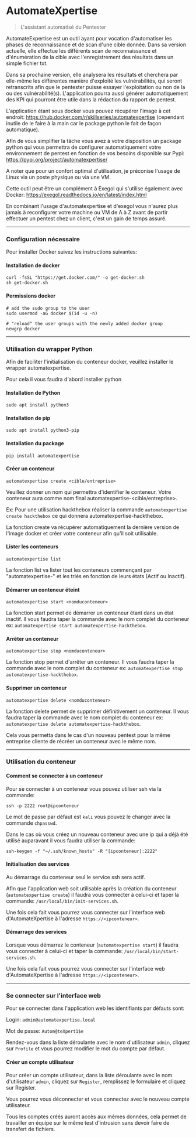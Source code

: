 # AutomateXpertise

> L'assistant automatisé du Pentester

AutomateExpertise est un outil ayant pour vocation d'automatiser les phases de reconnaissance et de scan d'une cible donnée.
Dans sa version actuelle, elle effectue les différents scan de reconnaissance et d'énumération de la cible avec l'enregistrement des résultats dans un simple fichier txt.

Dans sa prochaine version, elle analysera les résultats et cherchera par elle-même les différentes manière d'exploité les vulnérabilités, qui seront retranscrits afin que le pentester puisse essayer l'exploitation ou non de la ou des vulnérabilité(s).
L'application pourra aussi générer automatiquement des KPI qui pourront être utile dans la rédaction du rapport de pentest.

L'application étant sous docker vous pouvez récupérer l'image à cet endroit: https://hub.docker.com/r/skillseries/automatexpertise (cependant inutile de le faire à la main car le package python le fait de façon automatique).

Afin de vous simplifier la tâche vous avez à votre disposition un package python qui vous permettra de configurer automatiquement votre environnement de pentest en fonction de vos besoins disponible sur Pypi: https://pypi.org/project/automatexpertise/

A noter que pour un confort optimal d'utilisation, je préconise l'usage de Linux via un poste physique ou via une VM.

Cette outil peut être un complément à Exegol qui s'utilise également avec Docker: https://exegol.readthedocs.io/en/latest/index.html

En combinant l'usage d'automatexpertise et d'exegol vous n'aurez plus jamais à reconfigurer votre machine ou VM de A à Z avant de partir effectuer un pentest chez un client, c'est un gain de temps assuré.

---

### Configuration nécessaire

Pour installer Docker suivez les instructions suivantes:

#### Installation de docker

```
curl -fsSL "https://get.docker.com/" -o get-docker.sh
sh get-docker.sh
```

#### Permissions docker

```
# add the sudo group to the user
sudo usermod -aG docker $(id -u -n)

# "reload" the user groups with the newly added docker group
newgrp docker
```

---

### Utilisation du wrapper Python

Afin de faciliter l'initialisation du conteneur docker, veuillez installer le wrapper automatexpertise.

Pour cela il vous faudra d'abord installer python

#### Installation de Python

```
sudo apt install python3
```

#### Installation de pip

```
sudo apt install python3-pip
```

#### Installation du package

```
pip install automatexpertise
```

#### Créer un conteneur

```
automatexpertise create <cible/entreprise>
```

Veuillez donner un nom qui permettra d'identifier le conteneur. Votre conteneur aura comme nom final automatexpertise-<cible/entreprise>.

Ex: Pour une utilisation hackthebox réaliser la commande `automatexpertise create hackthebox` ce qui donnera automatexpertise-hackthebox.

La fonction create va récupérer automatiquement la dernière version de l'image docker et créer votre conteneur afin qu'il soit utilisable.


#### Lister les conteneurs

```
automatexpertise list
```

La fonction list va lister tout les conteneurs commençant par "automatexpertise-" et les triés en fonction de leurs états (Actif ou Inactif).

#### Démarrer un conteneur éteint

```
automatexpertise start <nomduconteneur>
```

La fonction start permet de démarrer un conteneur étant dans un état inactif. Il vous faudra taper la commande avec le nom complet du conteneur ex: `automatexpertise start automatexpertise-hackthebox`.

#### Arrêter un conteneur

```
automatexpertise stop <nomduconteneur>
```

La fonction stop permet d'arrêter un conteneur. Il vous faudra taper la commande avec le nom complet du conteneur ex: `automatexpertise stop automatexpertise-hackthebox`.

#### Supprimer un conteneur

```
automatexpertise delete <nomduconteneur>
```

La fonction delete permet de supprimer définitivement un conteneur. Il vous faudra taper la commande avec le nom complet du conteneur ex: `automatexpertise delete automatexpertise-hackthebox`.

Cela vous permetta dans le cas d'un nouveau pentest pour la même entreprise cliente de récréer un conteneur avec le même nom.

---

### Utilisation du conteneur

#### Comment se connecter à un conteneur

Pour se connecter à un conteneur vous pouvez utiliser ssh via la commande:

```
ssh -p 2222 root@ipconteneur
```

Le mot de passe par défaut est `kali` vous pouvez le changer avec la commande `chpasswd`.

Dans le cas où vous créez un nouveau conteneur avec une ip qui a déjà été utilisé auparavant il vous faudra utiliser la commande:

```
ssh-keygen -f "~/.ssh/known_hosts" -R "[ipconteneur]:2222"
```

#### Initialisation des services

Au démarrage du conteneur seul le service ssh sera actif.

Afin que l'application web soit utilisable après la création du conteneur (`automatexpertise create`) il faudra vous connecter à celui-ci et taper la commande: `/usr/local/bin/init-services.sh`.

Une fois cela fait vous pourrez vous connecter sur l'interface web d'AutomateXpertise à l'adresse `https://<ipconteneur>`.

#### Démarrage des services

Lorsque vous démarrez le conteneur (`automatexpertise start`) il faudra vous connecter à celui-ci et taper la commande: `/usr/local/bin/start-services.sh`.

Une fois cela fait vous pourrez vous connecter sur l'interface web d'AutomateXpertise à l'adresse `https://<ipconteneur>`.

---

### Se connecter sur l'interface web

Pour se connecter dans l'application web les identifiants par défauts sont:

Login: `admin@automatexpertise.local`

Mot de passe: `Autom@teXpert1$e`

Rendez-vous dans la liste déroulante avec le nom d'utilisateur `admin`, cliquez sur `Profile` et vous pourrez modifier le mot du compte par défaut.

#### Créer un compte utilisateur

Pour créer un compte utilisateur, dans la liste déroulante avec le nom d'utilisateur `admin`, cliquez sur `Register`, remplissez le formulaire et cliquez sur Register.

Vous pourrez vous déconnecter et vous connectez avec le nouveau compte utilisateur.

Tous les comptes créés auront accès aux mêmes données, cela permet de travailler en équipe sur le même test d'intrusion sans devoir faire de transfert de fichiers.
